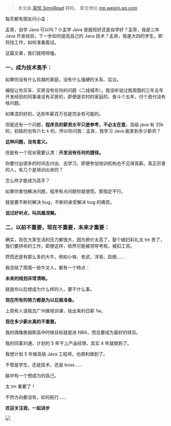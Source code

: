 > 本文由 [简悦 SimpRead](http://ksria.com/simpread/) 转码， 原文地址 [mp.weixin.qq.com](https://mp.weixin.qq.com/s?__biz=MzU4NjQ1NDkyNQ==&mid=2247494866&idx=1&sn=3ef2d3a2960e7d51e8bb004fc088da44&chksm=fdf9ae30ca8e27263ce60d105a2819edb4db7045469c5aaa70a572001d213657761d13e248ae&mpshare=1&scene=1&srcid=0604wvKFEoooMkpuHyjFLNMK&sharer_sharetime=1622773447662&sharer_shareid=7fece245937ac96f04f0fb8e1311fff1#rd)

每天都有朋友问小孟：

孟哥，自学 Java 可以吗？小孟学 Java 是报班好还是自学好？孟哥，我是三年 Java 开发经验，下一步如何提高自己的 Java 技术？孟哥，我是大四的学生，即将找工作，如何准备面试。

这篇文章，我们就唠唠嗑。

### 一，成为技术高手：

如果你没有什么优越的家庭，没有什么强硬的关系、后台。

编程让你买车、买房没有任何的问题（二线城市）。我没听说过我周围的三年五年开发经验的同事谁没有买房的，即便是农村的家庭的，奋斗个五年，付个首付没有啥问题。

如果混的好的，达到年薪百万也是完全有可能的。

但是还有一个问题，**程序员的薪资水平只是参考，不必太在意**，高级 java 有 35k 的，初级的也有六七 k 的，所以你问我：孟哥，我学习 Java 能拿到多少薪资？

**这种问题，没有意义。**

但是有一个现状需要认清：**开发没有任何的捷径。**

你要付出很多的时间去付出、去学习，即便参加培训机构也不见得高薪。真正厉害的人，有几个是培训出来的？

怎么样才能成为高手？

如果你害怕解决问题，程序有点问题你就很慌，那指定不行。

就是要不断的解决 bug，不断的承受解决 bug 的痛苦。

**说过好听点，叫凤凰涅槃。**

### 二，以前不重要，现在不重要，未来才重要：

确实，现在大家生活的压力都很大，因为房价太高了，娶个媳妇彩礼太 tm 贵了，我们要拼命的工作，即便这样，依然可能被领导考核，被扣工资。

然而还是有那么多的大牛，例如小锋、老武、洋哥、启舰……

我总结了周围一些牛叉人，都有一个特点：

**未来的规划非常清晰。**

就是你以后想成为什么样的人，要干什么事。

  
**现在所有的努力都是为以后做准备。**

上周有人请我去广州做培训课，给出来的日薪 1w。

**现在多少薪水真的不重要。**

我的偶像詹姆斯高中时候目标就是进 NBA，而且要成为最好的球员。

我的同事刘通，计划的 5 年干上产品经理，其实 4 年就做到了。

我想计划 5 年做高级 Java 工程师，也顺利做到了。

不管是学生，还是技术，还是 boss……

脑中有一个想成为的自己。

太 tm 重要了！

不然方向都没有，如何航行……

 **欢迎关注我，一起进步**

![](https://mmbiz.qpic.cn/mmbiz_jpg/OwiaX7M4K6dGaPazpzyic4J1NBuWSiaCxeIkSNHqPlZkXrQ1ic0icYprgnUfy1FDDwzfa3xGwZIegMmT1LwEs4JtoxQ/640?wx_fmt=jpeg)